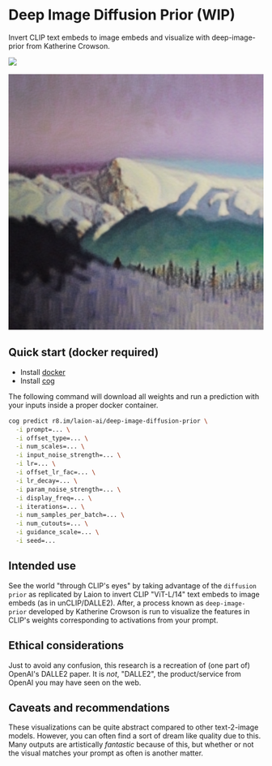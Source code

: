 # Deep Image Diffusion Prior (WIP)

Invert CLIP text embeds to image embeds and visualize with deep-image-prior from Katherine Crowson.


<a href="https://replicate.com/laion-ai/deep-image-diffusion-prior" target="_blank"><img src="https://img.shields.io/static/v1?label=Replicate&message=Demo&color=blue"></a>

<img src="/example.png" width="512"></img>

## Quick start (docker required)

- Install [docker](https://docs.docker.com/get-docker/)
- Install [cog](https://github.com/replicate/cog/)

The following command will download all weights and run a prediction with your inputs inside a proper docker container.

```sh
cog predict r8.im/laion-ai/deep-image-diffusion-prior \
  -i prompt=... \
  -i offset_type=... \
  -i num_scales=... \
  -i input_noise_strength=... \
  -i lr=... \
  -i offset_lr_fac=... \
  -i lr_decay=... \
  -i param_noise_strength=... \
  -i display_freq=... \
  -i iterations=... \
  -i num_samples_per_batch=... \
  -i num_cutouts=... \
  -i guidance_scale=... \
  -i seed=... 
```

## Intended use

See the world "through CLIP's eyes" by taking advantage of the `diffusion prior` as replicated by Laion to invert CLIP "ViT-L/14" text embeds to image embeds (as in unCLIP/DALLE2). After, a process known as `deep-image-prior` developed by Katherine Crowson is run to visualize the features in CLIP's weights corresponding to activations from your prompt.  

## Ethical considerations

Just to avoid any confusion, this research is a recreation of (one part of) OpenAI's DALLE2 paper. It is _not_, "DALLE2", the product/service from OpenAI you may have seen on the web. 

## Caveats and recommendations

These visualizations can be quite abstract compared to other text-2-image models. However, you can often find a sort of dream like quality due to this. Many outputs are artistically _fantastic_ because of this, but whether or not the visual matches your prompt as often is another matter.